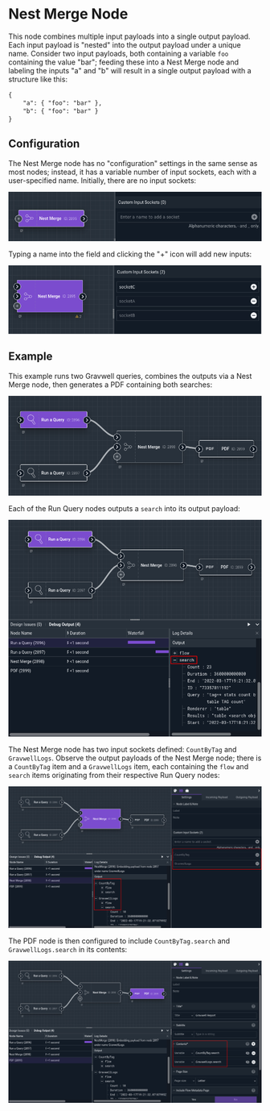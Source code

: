 # Nest Merge Node

This node combines multiple input payloads into a single output payload. Each input payload is "nested" into the output payload under a unique name. Consider two input payloads, both containing a variable `foo` containing the value "bar"; feeding these into a Nest Merge node and labeling the inputs "a" and "b" will result in a single output payload with a structure like this:

```
{
	"a": { "foo": "bar" },
	"b": { "foo": "bar" }
}
```

## Configuration

The Nest Merge node has no "configuration" settings in the same sense as most nodes; instead, it has a variable number of input sockets, each with a user-specified name. Initially, there are no input sockets:

![](nestmerge-start.png)

Typing a name into the field and clicking the "+" icon will add new inputs:

![](nestmerge-inputs.png)

## Example

This example runs two Gravwell queries, combines the outputs via a Nest Merge node, then generates a PDF containing both searches:

![](nestmerge-example1.png)

Each of the Run Query nodes outputs a `search` into its output payload:

![](nestmerge-example2.png)

The Nest Merge node has two input sockets defined: `CountByTag` and `GravwellLogs`. Observe the output payloads of the Nest Merge node; there is a `CountByTag` item and a `GravwellLogs` item, each containing the `flow` and `search` items originating from their respective Run Query nodes:

![](nestmerge-example3.png)

The PDF node is then configured to include `CountByTag.search` and `GravwellLogs.search` in its contents:

![](nestmerge-example4.png)
